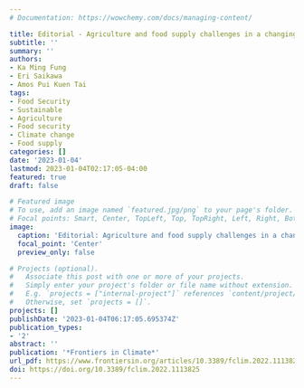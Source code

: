 ```yaml
---
# Documentation: https://wowchemy.com/docs/managing-content/

title: Editorial - Agriculture and food supply challenges in a changing climate
subtitle: ''
summary: ''
authors:
- Ka Ming Fung
- Eri Saikawa
- Amos Pui Kuen Tai
tags:
- Food Security
- Sustainable
- Agriculture
- Food security
- Climate change
- Food supply
categories: []
date: '2023-01-04'
lastmod: 2023-01-04T02:17:05-04:00
featured: true
draft: false

# Featured image
# To use, add an image named `featured.jpg/png` to your page's folder.
# Focal points: Smart, Center, TopLeft, Top, TopRight, Left, Right, BottomLeft, Bottom, BottomRight.
image:
  caption: 'Editorial: Agriculture and food supply challenges in a changing climate'
  focal_point: 'Center'
  preview_only: false

# Projects (optional).
#   Associate this post with one or more of your projects.
#   Simply enter your project's folder or file name without extension.
#   E.g. `projects = ["internal-project"]` references `content/project/deep-learning/index.md`.
#   Otherwise, set `projects = []`.
projects: []
publishDate: '2023-01-04T06:17:05.695374Z'
publication_types:
- '2'
abstract: ''
publication: '*Frontiers in Climate*'
url_pdf: https://www.frontiersin.org/articles/10.3389/fclim.2022.1113825/full
doi: https://doi.org/10.3389/fclim.2022.1113825
---
```

